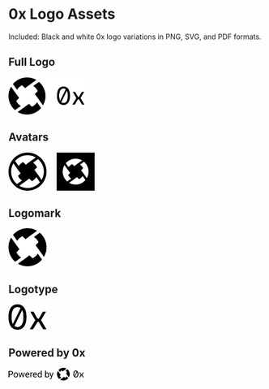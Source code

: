 # 0x Logo Assets
Included: Black and white 0x logo variations in PNG, SVG, and PDF formats.

## Full Logo
<img src="https://github.com/0xProject/branding/blob/master/0x%20Logo/PNG/0x-Logo-Black.png" width="150px">

## Avatars
<img src="https://github.com/0xProject/branding/blob/master/0x%20Icons/Circle/0x-Icon-Circle-White.png" width="75px"> &nbsp;&nbsp;&nbsp; <img src="https://github.com/0xProject/branding/blob/master/0x%20Icons/Square/0x-Icon-Square-White.png" width="75px">

## Logomark
<img src="https://github.com/0xProject/branding/blob/master/0x%20Logomark/PNG/0x-Logomark-Black.png" width="75px">

## Logotype
<img src="https://github.com/0xProject/branding/blob/master/0x%20Logotype/PNG/0x-Logotype-Black.png" width="75px" >

## Powered by 0x
<img src="https://github.com/0xProject/branding/blob/master/Powered%20by%200x/PNG/Powered-by-0x-Black.png" width="150px" >
